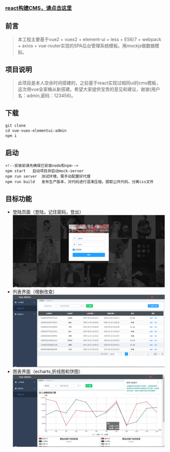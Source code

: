 ### [react构建CMS，请点击这里](https://github.com/GoatherdNaN/react-redux-antd-admin)
## 前言
> 本工程主要基于vue2 + vuex2 + element-ui + less + ES6/7 + webpack + axios + vue-router实现的SPA后台管理系统模板。用mockjs做数据模拟。
## 项目说明
> 此项目是本人空余时间搭建的，之前基于react实现过相同ui的cms模板，这次用vue全家桶从新搭建。希望大家提供宝贵的意见和建议，谢谢(用户名：admin,密码：123456)。
## 下载

```
git clone
cd vue-vuex-elementui-admin
npm i
```
## 启动

```
<!--安装前请先确保已安装node和npm-->
npm start   启动项目并启动mock-server
npm run server  测试环境，需手动配置好代理
npm run build   发布生产版本，对代码进行混淆压缩，提取公共代码，分离css文件
```
## 目标功能
- 登陆页面（登陆，记住密码，登出）
![image](https://github.com/GoatherdNaN/vue-vuex-elementui-admin/blob/master/screenshots/login.png)
- 列表界面（增删改查）
![image](https://github.com/GoatherdNaN/vue-vuex-elementui-admin/blob/master/screenshots/list.png)
- 图表界面（echarts,折线图和饼图）
![image](https://github.com/GoatherdNaN/vue-vuex-elementui-admin/blob/master/screenshots/charts.png)


